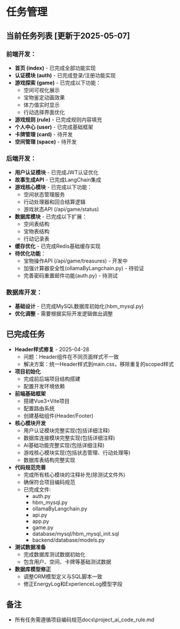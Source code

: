 # 任务管理

## 当前任务列表 [更新于2025-05-07]

### 前端开发：
- **首页 (index)** - 已完成全部功能实现
- **认证模块 (auth)** - 已完成登录/注册功能实现
- **游戏探索 (game)** - 已完成以下功能：
  - 空间可视化展示
  - 宝物鉴定动画效果
  - 体力值实时显示
  - 行动选择界面优化
- **游戏规则 (rule)** - 已完成规则内容填充
- **个人中心 (user)** - 已完成基础框架
- **卡牌管理 (card)** - 待开发
- **空间管理 (space)** - 待开发

### 后端开发：
- **用户认证模块** - 已完成JWT认证优化
- **故事生成API** - 已完成LangChain集成
- **游戏核心模块** - 已完成以下功能：
  - 空间状态管理服务
  - 行动处理器和回合结算逻辑
  - 游戏状态API (/api/game/status)
- **数据库模块** - 已完成以下扩展：
  - 空间表结构
  - 宝物表结构
  - 行动记录表
- **缓存优化** - 已完成Redis基础缓存实现
- **待优化功能**：
  - 宝物操作API (/api/game/treasures) - 开发中
  - 加强计算器安全性(ollamaByLangchain.py) - 待验证
  - 完善密码重置邮件功能(auth.py) - 待测试

### 数据库开发：
- **基础设计** - 已完成MySQL数据库初始化(hbm_mysql.py)
- **优化调整** - 需要根据实际开发逻辑做出调整

## 已完成任务
- **Header样式修复** - 2025-04-28
  - 问题：Header组件在不同页面样式不一致
  - 解决方案：统一Header样式到main.css，移除重复的scoped样式
- **项目初始化**
  - 完成前后端项目结构搭建
  - 配置开发环境依赖
- **前端基础框架**
  - 搭建Vue3+Vite项目
  - 配置路由系统
  - 创建基础组件(Header/Footer)
- **核心模块开发**
  - 用户认证模块完整实现(包括详细注释)
  - 数据库连接模块完整实现(包括详细注释)
  - AI基础功能完整实现(包括详细注释)
  - 游戏核心模块实现(包括状态管理、行动处理等)
  - 数据库表结构完整实现
- **代码规范完善**
  - 完成所有核心模块的注释补充(除测试文件外)
  - 确保符合项目编码规范
  - 已完成文件:
    - auth.py
    - hbm_mysql.py
    - ollamaByLangchain.py
    - api.py
    - app.py
    - game.py
    - database/mysql/hbm_mysql_init.sql
    - backend/database/models.py
- **测试数据准备**
  - 完成数据库测试数据初始化
  - 包含用户、空间、卡牌等基础测试数据
- **数据库模型修正**
  - 调整ORM模型定义与SQL脚本一致
  - 修正EnergyLog和ExperienceLog模型字段

## 备注
- 所有任务需遵循项目编码规范docs\project_ai_code_rule.md